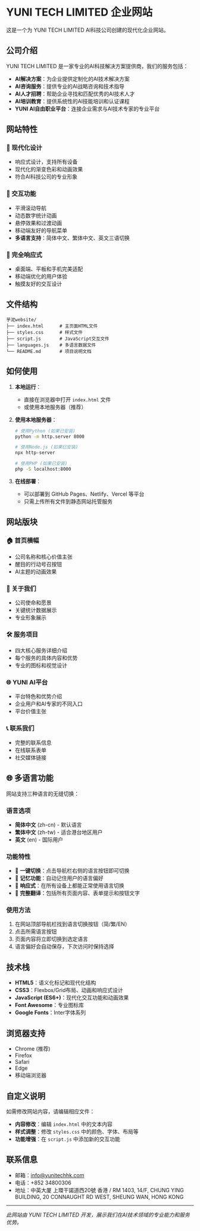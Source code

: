 # YUNI TECH LIMITED 企业网站

这是一个为 YUNI TECH LIMITED AI科技公司创建的现代化企业网站。

## 公司介绍

YUNI TECH LIMITED 是一家专业的AI科技解决方案提供商，我们的服务包括：

- **AI解决方案**：为企业提供定制化的AI技术解决方案
- **AI咨询服务**：提供专业的AI战略咨询和技术指导
- **AI人才招聘**：帮助企业寻找和匹配优秀的AI技术人才
- **AI培训教育**：提供系统性的AI技能培训和认证课程
- **YUNI AI自由职业平台**：连接企业需求与AI技术专家的专业平台

## 网站特性

### 🎨 现代化设计
- 响应式设计，支持所有设备
- 现代化的渐变色彩和动画效果
- 符合AI科技公司的专业形象

### 🚀 交互功能
- 平滑滚动导航
- 动态数字统计动画
- 悬停效果和过渡动画
- 移动端友好的导航菜单
- **多语言支持**：简体中文、繁体中文、英文三语切换

### 📱 完全响应式
- 桌面端、平板和手机完美适配
- 移动端优化的用户体验
- 触摸友好的交互设计

## 文件结构

```
芋泥website/
├── index.html      # 主页面HTML文件
├── styles.css      # 样式文件
├── script.js       # JavaScript交互文件
├── languages.js    # 多语言数据文件
└── README.md       # 项目说明文档
```

## 如何使用

1. **本地运行**：
   - 直接在浏览器中打开 `index.html` 文件
   - 或使用本地服务器（推荐）

2. **使用本地服务器**：
   ```bash
   # 使用Python (如果已安装)
   python -m http.server 8000
   
   # 使用Node.js (如果已安装)
   npx http-server
   
   # 使用PHP (如果已安装)
   php -S localhost:8000
   ```

3. **在线部署**：
   - 可以部署到 GitHub Pages、Netlify、Vercel 等平台
   - 只需上传所有文件到静态网站托管服务

## 网站版块

### 🏠 首页横幅
- 公司名称和核心价值主张
- 醒目的行动号召按钮
- AI主题的动画效果

### 📖 关于我们
- 公司使命和愿景
- 关键统计数据展示
- 专业形象展示

### 🛠️ 服务项目
- 四大核心服务详细介绍
- 每个服务的具体内容和优势
- 专业的图标和视觉设计

### 🌐 YUNI AI平台
- 平台特色和优势介绍
- 企业用户和AI专家的不同入口
- 平台价值主张

### 📞 联系我们
- 完整的联系信息
- 在线联系表单
- 社交媒体链接

## 🌐 多语言功能

网站支持三种语言的无缝切换：

### 语言选项
- **简体中文** (zh-cn) - 默认语言
- **繁体中文** (zh-tw) - 适合港台地区用户
- **英文** (en) - 国际用户

### 功能特性
- 🔄 **一键切换**：点击导航栏右侧的语言按钮即可切换
- 💾 **记忆功能**：自动记住用户的语言偏好
- 📱 **响应式**：在所有设备上都能正常使用语言切换
- 🎯 **完整翻译**：包括所有页面内容、表单提示和按钮文字

### 使用方法
1. 在网站顶部导航栏找到语言切换按钮（简/繁/EN）
2. 点击所需语言按钮
3. 页面内容将立即切换到选定语言
4. 语言偏好会自动保存，下次访问时保持选择

## 技术栈

- **HTML5**：语义化标记和现代化结构
- **CSS3**：Flexbox/Grid布局、动画和响应式设计
- **JavaScript (ES6+)**：现代化交互功能和动画效果
- **Font Awesome**：专业图标库
- **Google Fonts**：Inter字体系列

## 浏览器支持

- Chrome (推荐)
- Firefox
- Safari
- Edge
- 移动端浏览器

## 自定义说明

如需修改网站内容，请编辑相应文件：

- **内容修改**：编辑 `index.html` 中的文本内容
- **样式调整**：修改 `styles.css` 中的颜色、字体、布局等
- **功能增强**：在 `script.js` 中添加新的交互功能

## 联系信息

- 邮箱：info@yunitechhk.com
- 电话：+852 34800306
- 地址：中英大厦 上環干諾道西20號 香港 / RM 1403, 14/F, CHUNG YING BUILDING, 20 CONNAUGHT RD WEST, SHEUNG WAN, HONG KONG

---

*此网站由 YUNI TECH LIMITED 开发，展示我们在AI技术领域的专业能力和服务优势。*
